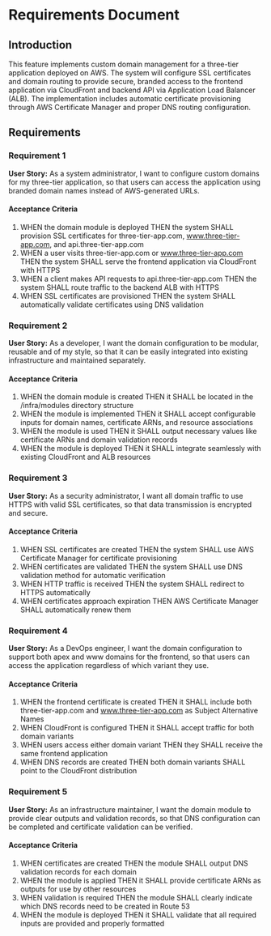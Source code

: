 # Requirements Document

## Introduction

This feature implements custom domain management for a three-tier application deployed on AWS. The system will configure SSL certificates and domain routing to provide secure, branded access to the frontend application via CloudFront and backend API via Application Load Balancer (ALB). The implementation includes automatic certificate provisioning through AWS Certificate Manager and proper DNS routing configuration.

## Requirements

### Requirement 1

**User Story:** As a system administrator, I want to configure custom domains for my three-tier application, so that users can access the application using branded domain names instead of AWS-generated URLs.

#### Acceptance Criteria

1. WHEN the domain module is deployed THEN the system SHALL provision SSL certificates for three-tier-app.com, www.three-tier-app.com, and api.three-tier-app.com
2. WHEN a user visits three-tier-app.com or www.three-tier-app.com THEN the system SHALL serve the frontend application via CloudFront with HTTPS
3. WHEN a client makes API requests to api.three-tier-app.com THEN the system SHALL route traffic to the backend ALB with HTTPS
4. WHEN SSL certificates are provisioned THEN the system SHALL automatically validate certificates using DNS validation

### Requirement 2

**User Story:** As a developer, I want the domain configuration to be modular, reusable and of my style, so that it can be easily integrated into existing infrastructure and maintained separately.

#### Acceptance Criteria

1. WHEN the domain module is created THEN it SHALL be located in the /infra/modules directory structure
2. WHEN the module is implemented THEN it SHALL accept configurable inputs for domain names, certificate ARNs, and resource associations
3. WHEN the module is used THEN it SHALL output necessary values like certificate ARNs and domain validation records
4. WHEN the module is deployed THEN it SHALL integrate seamlessly with existing CloudFront and ALB resources

### Requirement 3

**User Story:** As a security administrator, I want all domain traffic to use HTTPS with valid SSL certificates, so that data transmission is encrypted and secure.

#### Acceptance Criteria

1. WHEN SSL certificates are created THEN the system SHALL use AWS Certificate Manager for certificate provisioning
2. WHEN certificates are validated THEN the system SHALL use DNS validation method for automatic verification
3. WHEN HTTP traffic is received THEN the system SHALL redirect to HTTPS automatically
4. WHEN certificates approach expiration THEN AWS Certificate Manager SHALL automatically renew them

### Requirement 4

**User Story:** As a DevOps engineer, I want the domain configuration to support both apex and www domains for the frontend, so that users can access the application regardless of which variant they use.

#### Acceptance Criteria

1. WHEN the frontend certificate is created THEN it SHALL include both three-tier-app.com and www.three-tier-app.com as Subject Alternative Names
2. WHEN CloudFront is configured THEN it SHALL accept traffic for both domain variants
3. WHEN users access either domain variant THEN they SHALL receive the same frontend application
4. WHEN DNS records are created THEN both domain variants SHALL point to the CloudFront distribution

### Requirement 5

**User Story:** As an infrastructure maintainer, I want the domain module to provide clear outputs and validation records, so that DNS configuration can be completed and certificate validation can be verified.

#### Acceptance Criteria

1. WHEN certificates are created THEN the module SHALL output DNS validation records for each domain
2. WHEN the module is applied THEN it SHALL provide certificate ARNs as outputs for use by other resources
3. WHEN validation is required THEN the module SHALL clearly indicate which DNS records need to be created in Route 53
4. WHEN the module is deployed THEN it SHALL validate that all required inputs are provided and properly formatted